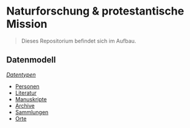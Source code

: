 # Naturforschung & protestantische Mission

> Dieses Repositorium befindet sich im Aufbau.

## Datenmodell

_[Datentypen](datenschemata/datentypen.md)_
- [Personen](datenschemata/datenmodell_personen.md)
- [Literatur](datenschemata/datenmodell_literatur.md)
- [Manuskripte](datenschemata/datenmodell_manuskripte.md)
- [Archive](datenschemata/datenmodell_archive.md)
- [Sammlungen](datenschemata/datenmodell_sammlungen.md)
- [Orte](datenschemata/datenmodell_orte.md)
